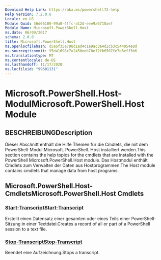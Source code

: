 ```yaml
---
Download Help Link: https://aka.ms/powershell72-help
Help Version: 7.2.0.0
Locale: en-US
Module Guid: 56d66100-99a0-4ffc-a12d-eee9a6718aef
Module Name: Microsoft.PowerShell.Host
ms.date: 06/09/2017
schema: 2.0.0
title: Microsoft.PowerShell.Host
ms.openlocfilehash: d5a6f35a798d1ad4c1e9ac3a4d2cb3c544054e8d
ms.sourcegitcommit: 95d41698c7a2450eeb70ef2fb6507fe7e6eff3b6
ms.translationtype: MT
ms.contentlocale: de-DE
ms.lasthandoff: 11/17/2020
ms.locfileid: "99601131"
---
```

# <span data-ttu-id="89992-102">Microsoft.PowerShell.Host-Modul</span><span class="sxs-lookup"><span data-stu-id="89992-102">Microsoft.PowerShell.Host Module</span></span>

## <span data-ttu-id="89992-103">BESCHREIBUNG</span><span class="sxs-lookup"><span data-stu-id="89992-103">Description</span></span>

<span data-ttu-id="89992-104">Dieser Abschnitt enthält die Hilfe Themen für die Cmdlets, die mit dem PowerShell-Modul Microsoft. PowerShell. Host installiert werden.</span><span class="sxs-lookup"><span data-stu-id="89992-104">This section contains the help topics for the cmdlets that are installed with the PowerShell Microsoft.PowerShell.Host module.</span></span> <span data-ttu-id="89992-105">Das Hostmodul enthält Cmdlets zum Verwalten der Daten aus Hostprogrammen.</span><span class="sxs-lookup"><span data-stu-id="89992-105">The Host module contains cmdlets that manage data from host programs.</span></span>

## <span data-ttu-id="89992-106">Microsoft.PowerShell.Host-Cmdlets</span><span class="sxs-lookup"><span data-stu-id="89992-106">Microsoft.PowerShell.Host Cmdlets</span></span>

### [<span data-ttu-id="89992-107">Start-Transcript</span><span class="sxs-lookup"><span data-stu-id="89992-107">Start-Transcript</span></span>](Start-Transcript.md)
<span data-ttu-id="89992-108">Erstellt einen Datensatz einer gesamten oder eines Teils einer PowerShell-Sitzung in einer Textdatei.</span><span class="sxs-lookup"><span data-stu-id="89992-108">Creates a record of all or part of a PowerShell session to a text file.</span></span>

### [<span data-ttu-id="89992-109">Stop-Transcript</span><span class="sxs-lookup"><span data-stu-id="89992-109">Stop-Transcript</span></span>](Stop-Transcript.md)
<span data-ttu-id="89992-110">Beendet eine Aufzeichnung.</span><span class="sxs-lookup"><span data-stu-id="89992-110">Stops a transcript.</span></span>

